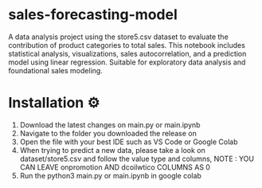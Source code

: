 # sales-forecasting-model
A data analysis project using the store5.csv dataset to evaluate the contribution of product categories to total sales. This notebook includes statistical analysis, visualizations, sales autocorrelation, and a prediction model using linear regression. Suitable for exploratory data analysis and foundational sales modeling.

# Installation ⚙️
1. Download the latest changes on main.py or main.ipynb
2. Navigate to the folder you downloaded the release on
3. Open the file with your best IDE such as VS Code or Google Colab
4. When trying to predict a new data, please take a look on dataset/store5.csv and follow the value type and columns, NOTE : YOU CAN LEAVE onpromotion AND dcoilwtico COLUMNS AS 0
5. Run the python3 main.py or main.ipynb in google colab
